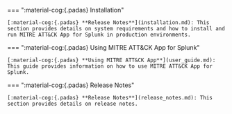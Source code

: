 === ":material-cog:{.padas} Installation"

    [:material-cog:{.padas} **Release Notes**](installation.md): This section provides details on system requirements and how to install and run MITRE ATT&CK App for Splunk in production environments.


=== ":material-cog:{.padas} Using MITRE ATT&CK App for Splunk"

    [:material-cog:{.padas} **Using MITRE ATT&CK App**](user_guide.md): This guide provides information on how to use MITRE ATT&CK App for Splunk.



=== ":material-cog:{.padas} Release Notes"

    [:material-cog:{.padas} **Release Notes**](release_notes.md): This section provides details on release notes.
